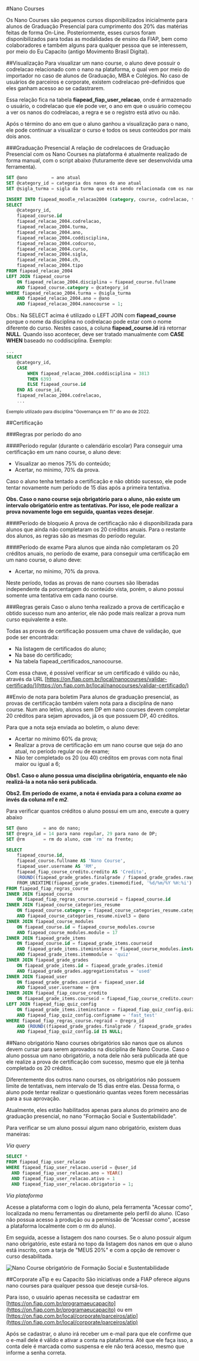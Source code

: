 #Nano Courses

Os Nano Courses são pequenos cursos disponibilizados inicialmente para alunos
de Graduação Presencial para cumprimento dos 20% das matérias feitas de forma
On-Line. Posteriormente, esses cursos foram disponibilizados para todas as
modalidades de ensino da FIAP, bem como colaboradores e também alguns para
qualquer pessoa que se interessem, por meio do Eu Capacito (antigo Movimento
Brasil Digital).

##Visualização
Para visualizar um nano course, o aluno deve possuir o codrelacao relacionado com
o nano na plataforma, o qual vem por meio do importador no caso de alunos de
Graduação, MBA e Colégios. No caso de usuários de parceiros e corporate, existem
codrelacao pré-definidos que eles ganham acesso ao se cadastrarem.

Essa relação fica na tabela **fiapead_fiap_user_relacao**, onde é armazenado o
usuário, o codrelacao que ele pode ver, o ano em que o usuário começou a ver os nanos
do codrelacao, a regra e se o registro está ativo ou não.

Após o término do ano em que o aluno ganhou a visualização para o nano, ele pode
continuar a visualizar o curso e todos os seus conteúdos por mais dois anos.

###Graduação Presencial
A relação de codrelacoes de Graduação Presencial com os Nano Courses na plataforma
é atualmente realizado de forma manual, com o script abaixo (futuramente deve ser
desenvolvida uma ferramenta).

```sql
SET @ano         = ano atual
SET @category_id = categoria dos nanos do ano atual
SET @sigla_turma = sigla da turma que está sendo relacionada com os nanos

INSERT INTO fiapead_moodle_relacao2004 (category, course, codrelacao, turma, ano, coddisciplina, codcurso, desccurso, sigla, ch, tipo)
SELECT
    @category_id,
    fiapead_course.id
    fiapead_relacao_2004.codrelacao,
    fiapead_relacao_2004.turma,
    fiapead_relacao_2004.ano,
    fiapead_relacao_2004.coddisciplina,
    fiapead_relacao_2004.codcurso,
    fiapead_relacao_2004.curso,
    fiapead_relacao_2004.sigla,
    fiapead_relacao_2004.ch,
    fiapead_relacao_2004.tipo
FROM fiapead_relacao_2004
LEFT JOIN fiapead_course
	ON fiapead_relacao_2004.disciplina = fiapead_course.fullname
    AND fiapead_course.category = @category_id
WHERE fiapead_relacao_2004.turma = @sigla_turma
	AND fiapead_relacao_2004.ano = @ano
    AND fiapead_relacao_2004.nanocourse = 1;
```


Obs.: Na SELECT acima é utilizado o LEFT JOIN com **fiapead_course** porque o nome da disciplina no codrelacao
pode estar com o nome diferente do curso. Nestes casos, a coluna **fiapead_course.id** irá retornar **NULL**.
Quando isso acontecer, deve ser tratado manualmente com **CASE WHEN** baseado no coddisciplina. Exemplo:


```sql
...
SELECT
    @category_id,
    CASE
        WHEN fiapead_relacao_2004.coddisciplina = 3813
        THEN 6393
        ELSE fiapead_course.id
    END AS course_id,
    fiapead_relacao_2004.codrelacao,
    ...
```
<sup> Exemplo utilizado para disciplina "Governança em TI" do ano de 2022. </sup>

##Certificação

###Regras por período do ano

####Período regular (durante o calendário escolar)
Para conseguir uma certificação em um nano course, o aluno deve:

- Visualizar ao menos 75% do conteúdo;
- Acertar, no mínimo, 70% da prova.

Caso o aluno tenha tentado a certificação e não obtido sucesso, ele pode tentar
novamente num período de 15 dias após a primeira tentativa.

**Obs. Caso o nano course seja obrigatório para o aluno, não existe um intervalo
obrigatório entre as tentativas. Por isso, ele pode realizar a prova novamente logo
em seguida, quantas vezes desejar**.

####Período de bloqueio
A prova de certificação não é disponibilizada para alunos que ainda não completaram
os 20 créditos anuais. Para o restante dos alunos, as regras são as mesmas do período regular.

####Período de exame
Para alunos que ainda não completaram os 20 créditos anuais, no período de exame, para conseguir
uma certificação em um nano course, o aluno deve:

- Acertar, no mínimo, 70% da prova.

Neste período, todas as provas de nano courses são liberadas independente da porcentagem
do conteúdo vista, porém, o aluno possui somente uma tentativa em cada nano course.

###Regras gerais
Caso o aluno tenha realizado a prova de certificação e obtido sucesso num ano
anterior, ele não pode mais realizar a prova num curso equivalente a este.

Todas as provas de certificação possuem uma chave de validação, que pode ser
encontrada:

- Na listagem de certificados do aluno;
- Na base do certificado;
- Na tabela fiapead_certificados_nanocourse.

Com essa chave, é possível verificar se um certificado é válido ou não,
através da URL
[https://on.fiap.com.br/local/nanocourses/validar-certificado/](https://on.fiap.com.br/local/nanocourses/validar-certificado/)

##Envio de nota para boletim
Para alunos de graduação presencial, as provas de certificação também valem nota
para a disciplina de nano course. Num ano letivo, alunos sem DP em nano courses
devem completar 20 créditos para sejam aprovados, já os que possuem DP, 40
créditos.

Para que a nota seja enviada ao boletim, o aluno deve:

- Acertar no mínimo 60% da prova;
- Realizar a prova de certificação em um nano course que seja do ano atual, no período regular ou de exame;
- Não ter completado os 20 (ou 40) créditos em provas com nota final maior ou
  igual a 6;

**Obs1. Caso o aluno possua uma disciplina obrigatória, enquanto ele não realizá-la
a nota não será publicada**.

**Obs2. Em período de exame, a nota é enviada para a coluna *exame* ao invés da coluna
*m1* e *m2***.

Para verificar quantos créditos o aluno possui em um ano, execute a query abaixo
```sql
SET @ano      = ano do nano;
SET @regra_id = 14 para nano regular, 29 para nano de DP;
SET @rm       = rm do aluno, com 'rm' na frente;

SELECT
    fiapead_course.id,
    fiapead_course.fullname AS 'Nano Course',
    fiapead_user.username AS 'RM',
    fiapead_fiap_course_credito.credito AS 'Credito',
    (ROUND((fiapead_grade_grades.finalgrade / fiapead_grade_grades.rawgrademax * 10), 2)) AS 'Nota',
    FROM_UNIXTIME(fiapead_grade_grades.timemodified, '%d/%m/%Y %H:%i') AS 'Data'
FROM fiapead_fiap_regras_course
INNER JOIN fiapead_course
    ON fiapead_fiap_regras_course.courseid = fiapead_course.id
INNER JOIN fiapead_course_categories_resume
    ON fiapead_course.category = fiapead_course_categories_resume.categorieid
    AND fiapead_course_categories_resume.nivel3 = @ano
INNER JOIN fiapead_course_modules
    ON fiapead_course.id = fiapead_course_modules.course
    AND fiapead_course_modules.module = 17
INNER JOIN fiapead_grade_items
    ON fiapead_course.id = fiapead_grade_items.courseid
    AND fiapead_grade_items.iteminstance = fiapead_course_modules.instance
    AND fiapead_grade_items.itemmodule = 'quiz'
INNER JOIN fiapead_grade_grades
    ON fiapead_grade_items.id = fiapead_grade_grades.itemid
    AND fiapead_grade_grades.aggregationstatus = 'used'
INNER JOIN fiapead_user
    ON fiapead_grade_grades.userid = fiapead_user.id
    AND fiapead_user.username = @rm
INNER JOIN fiapead_fiap_course_credito
    ON fiapead_grade_items.courseid = fiapead_fiap_course_credito.courseid
LEFT JOIN fiapead_fiap_quiz_config
    ON fiapead_grade_items.iteminstance = fiapead_fiap_quiz_config.quizid
    AND fiapead_fiap_quiz_config.configname = 'fast_test'
WHERE fiapead_fiap_regras_course.regraid = @regra_id
    AND (ROUND((fiapead_grade_grades.finalgrade / fiapead_grade_grades.rawgrademax * 10), 2)) >= 6
    AND fiapead_fiap_quiz_config.id IS NULL;
```


##Nano obrigatório
Nano courses obrigatórios são nanos que os alunos devem cursar para serem aprovados
na disciplina de Nano Course. Caso o aluno possua um nano obrigatório, a nota dele
não será publicada até que ele realize a prova de certificação com sucesso, mesmo que
ele já tenha completado os 20 créditos.

Diferentemente dos outros nano courses, os obrigatórios não possuem limite de tentativas,
nem intervalo de 15 dias entre elas. Dessa forma, o aluno pode tentar realizar o questionário
quantas vezes forem necessárias para a sua aprovação.

Atualmente, eles estão habilitados apenas para alunos do primeiro ano de graduação
presencial, no nano "Formação Social e Sustentabilidade".

Para verificar se um aluno possui algum nano obrigatório, existem duas maneiras:

*Via query*
```sql
SELECT *
FROM fiapead_fiap_user_relacao
WHERE fiapead_fiap_user_relacao.userid = @user_id
  AND fiapead_fiap_user_relacao.ano = YEAR()
  AND fiapead_fiap_user_relacao.ativo = 1
  AND fiapead_fiap_user_relacao.obrigatorio = 1;
```

*Via plataforma*

Acesse a plataforma com o login do aluno, pela ferramenta "Acessar como", localizada no menu
ferramentas ou diretamente pelo perfil do aluno. (Caso não possua acesso à produção ou a permissão
de "Acessar como", acesse a plataforma localmente com o rm do aluno).

Em seguida, acesse a listagem dos nano courses. Se o aluno possuir algum nano obrigatório, este
estará no topo da listagem dos nanos em que o aluno está inscrito, com a tarja de "MEUS 20%" e
com a opção de remover o curso desabilitada.

![Nano Course obrigatório de Formação Social e Sustentabilidade](nano-courses.png)

##Corporate aTip e eu Capacito
São iniciativas onde a FIAP oferece alguns nano courses para qualquer pessoa que deseje cursá-los.

Para isso, o usuário apenas necessita se cadastrar em
[https://on.fiap.com.br/programaeucapacito](https://on.fiap.com.br/programaeucapacito)
ou em [https://on.fiap.com.br/local/corporate/parceiros/atip](https://on.fiap.com.br/local/corporate/parceiros/atip)

Após se cadastrar, o aluno irá receber um e-mail para que ele confirme que o e-mail
dele é válido e ativar a conta na plataforma. Até que ele faça isso, a conta
dele é marcada como suspensa e ele não terá acesso, mesmo que informe a senha correta.
